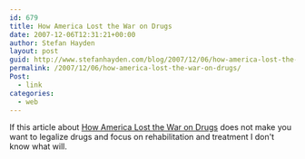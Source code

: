 ```yaml
---
id: 679
title: How America Lost the War on Drugs
date: 2007-12-06T12:31:21+00:00
author: Stefan Hayden
layout: post
guid: http://www.stefanhayden.com/blog/2007/12/06/how-america-lost-the-war-on-drugs/
permalink: /2007/12/06/how-america-lost-the-war-on-drugs/
Post:
  - link
categories:
  - web
---
```

If this article about <a href="http://www.rollingstone.com/politics/story/17438347/how_america_lost_the_war_on_drugs">How America Lost the War on Drugs</a> does not make you want to legalize drugs and focus on rehabilitation and treatment I don't know what will.